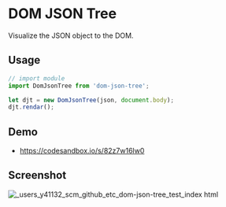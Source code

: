 # DOM JSON Tree
Visualize the JSON object to the DOM.

## Usage
```js
// import module
import DomJsonTree from 'dom-json-tree';

let djt = new DomJsonTree(json, document.body);
djt.rendar();
```

## Demo
- https://codesandbox.io/s/82z7w16lw0

## Screenshot
![_users_y41132_scm_github_etc_dom-json-tree_test_index html](https://user-images.githubusercontent.com/9010553/43887035-859e40ea-9bf8-11e8-8c64-30e1d509dd46.png)
